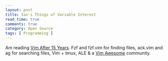 ```yaml
---
layout: post
title: Ian's Things of Variable Interest
read_time: true  
comments: true
category: Open Source
tags: [ Programming ]
---
```


Am reading [Vim After 15 Years](https://statico.github.io/). Fzf and fzf.vim for finding files, ack.vim and ag for searching files, Vim + tmux, ALE & a [Vim Awesome](https://vimawesome.com/) community.
